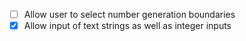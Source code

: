 - [ ] Allow user to select number generation boundaries
- [x] Allow input of text strings as well as integer inputs

